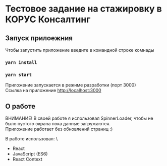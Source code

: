 # Тестовое задание на стажировку в КОРУС Консалтинг


## Запуск прилоежния

Чтобы запустить приложение введите в командной строке комнады

### `yarn install`
### `yarn start`

Приложение запускается в режиме разработки (порт 3000)\
Ссылка на приложение [http://localhost:3000](http://localhost:3000) 

## О работе

ВНИМАНИЕ! В своей работе я использовал SpinnerLoader, чтобы не было пустого экрана пока данные загружаются.\
Приложение работает без обновлений страниц :) 

В работе использовал: \
- React
- JavaScript (ES6)
- React Context